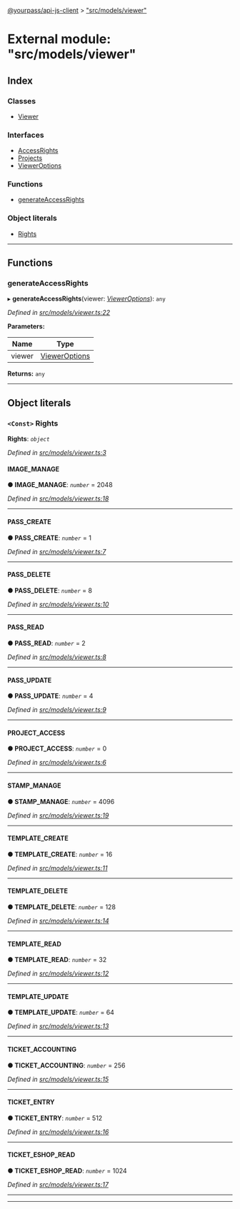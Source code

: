 [@yourpass/api-js-client](../README.md) > ["src/models/viewer"](../modules/_src_models_viewer_.md)

# External module: "src/models/viewer"

## Index

### Classes

* [Viewer](../classes/_src_models_viewer_.viewer.md)

### Interfaces

* [AccessRights](../interfaces/_src_models_viewer_.accessrights.md)
* [Projects](../interfaces/_src_models_viewer_.projects.md)
* [ViewerOptions](../interfaces/_src_models_viewer_.vieweroptions.md)

### Functions

* [generateAccessRights](_src_models_viewer_.md#generateaccessrights)

### Object literals

* [Rights](_src_models_viewer_.md#rights)

---

## Functions

<a id="generateaccessrights"></a>

###  generateAccessRights

▸ **generateAccessRights**(viewer: *[ViewerOptions](../interfaces/_src_models_viewer_.vieweroptions.md)*): `any`

*Defined in [src/models/viewer.ts:22](https://github.com/yourpass/yourpass-api-js-client/blob/7027c81/src/models/viewer.ts#L22)*

**Parameters:**

| Name | Type |
| ------ | ------ |
| viewer | [ViewerOptions](../interfaces/_src_models_viewer_.vieweroptions.md) |

**Returns:** `any`

___

## Object literals

<a id="rights"></a>

### `<Const>` Rights

**Rights**: *`object`*

*Defined in [src/models/viewer.ts:3](https://github.com/yourpass/yourpass-api-js-client/blob/7027c81/src/models/viewer.ts#L3)*

<a id="rights.image_manage"></a>

####  IMAGE_MANAGE

**● IMAGE_MANAGE**: *`number`* = 2048

*Defined in [src/models/viewer.ts:18](https://github.com/yourpass/yourpass-api-js-client/blob/7027c81/src/models/viewer.ts#L18)*

___
<a id="rights.pass_create"></a>

####  PASS_CREATE

**● PASS_CREATE**: *`number`* = 1

*Defined in [src/models/viewer.ts:7](https://github.com/yourpass/yourpass-api-js-client/blob/7027c81/src/models/viewer.ts#L7)*

___
<a id="rights.pass_delete"></a>

####  PASS_DELETE

**● PASS_DELETE**: *`number`* = 8

*Defined in [src/models/viewer.ts:10](https://github.com/yourpass/yourpass-api-js-client/blob/7027c81/src/models/viewer.ts#L10)*

___
<a id="rights.pass_read"></a>

####  PASS_READ

**● PASS_READ**: *`number`* = 2

*Defined in [src/models/viewer.ts:8](https://github.com/yourpass/yourpass-api-js-client/blob/7027c81/src/models/viewer.ts#L8)*

___
<a id="rights.pass_update"></a>

####  PASS_UPDATE

**● PASS_UPDATE**: *`number`* = 4

*Defined in [src/models/viewer.ts:9](https://github.com/yourpass/yourpass-api-js-client/blob/7027c81/src/models/viewer.ts#L9)*

___
<a id="rights.project_access"></a>

####  PROJECT_ACCESS

**● PROJECT_ACCESS**: *`number`* = 0

*Defined in [src/models/viewer.ts:6](https://github.com/yourpass/yourpass-api-js-client/blob/7027c81/src/models/viewer.ts#L6)*

___
<a id="rights.stamp_manage"></a>

####  STAMP_MANAGE

**● STAMP_MANAGE**: *`number`* = 4096

*Defined in [src/models/viewer.ts:19](https://github.com/yourpass/yourpass-api-js-client/blob/7027c81/src/models/viewer.ts#L19)*

___
<a id="rights.template_create"></a>

####  TEMPLATE_CREATE

**● TEMPLATE_CREATE**: *`number`* = 16

*Defined in [src/models/viewer.ts:11](https://github.com/yourpass/yourpass-api-js-client/blob/7027c81/src/models/viewer.ts#L11)*

___
<a id="rights.template_delete"></a>

####  TEMPLATE_DELETE

**● TEMPLATE_DELETE**: *`number`* = 128

*Defined in [src/models/viewer.ts:14](https://github.com/yourpass/yourpass-api-js-client/blob/7027c81/src/models/viewer.ts#L14)*

___
<a id="rights.template_read"></a>

####  TEMPLATE_READ

**● TEMPLATE_READ**: *`number`* = 32

*Defined in [src/models/viewer.ts:12](https://github.com/yourpass/yourpass-api-js-client/blob/7027c81/src/models/viewer.ts#L12)*

___
<a id="rights.template_update"></a>

####  TEMPLATE_UPDATE

**● TEMPLATE_UPDATE**: *`number`* = 64

*Defined in [src/models/viewer.ts:13](https://github.com/yourpass/yourpass-api-js-client/blob/7027c81/src/models/viewer.ts#L13)*

___
<a id="rights.ticket_accounting"></a>

####  TICKET_ACCOUNTING

**● TICKET_ACCOUNTING**: *`number`* = 256

*Defined in [src/models/viewer.ts:15](https://github.com/yourpass/yourpass-api-js-client/blob/7027c81/src/models/viewer.ts#L15)*

___
<a id="rights.ticket_entry"></a>

####  TICKET_ENTRY

**● TICKET_ENTRY**: *`number`* = 512

*Defined in [src/models/viewer.ts:16](https://github.com/yourpass/yourpass-api-js-client/blob/7027c81/src/models/viewer.ts#L16)*

___
<a id="rights.ticket_eshop_read"></a>

####  TICKET_ESHOP_READ

**● TICKET_ESHOP_READ**: *`number`* = 1024

*Defined in [src/models/viewer.ts:17](https://github.com/yourpass/yourpass-api-js-client/blob/7027c81/src/models/viewer.ts#L17)*

___

___


